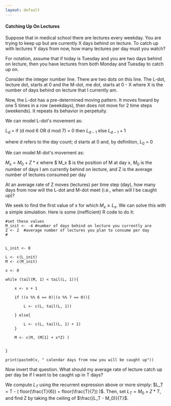 ```yaml
---
layout: default
---
```



#### Catching Up On Lectures

Suppose that in medical school there are lectures every weekday. You are trying to keep up but are currently X days behind on lecture. To catch up with lectures Y days from now, how many lectures per day must you watch?  

For notation, assume that if today is Tuesday and you are two days behind on lecture, then you have lectures from both Monday and Tuesday to catch up on. 

Consider the integer number line. There are two dots on this line. The L-dot, lecture dot, starts at 0 and the M-dot, me dot, starts at 0 - X where X is the number of days behind on lecture that I currently am. 

Now, the L-dot has a pre-determined moving pattern. It moves foward by one 5 times in a row (weekdays), then does not move for 2 time steps (weekends). It repeats its behavior in perpetuity.

We can model L-dot's movement as: 
	
$L_{d}$ = if (d mod 6 OR d mod 7) = 0 then $L_{d-1}$ else $L_{d-1} + 1$ 

where d refers to the day count; d starts at 0 and, by definition, $L_{0}$ = 0 

We can model M-dot's movement as: 
	
$M_x = M_0 + Z * x$ where $ M_x $ is the position of M at day x, $M_0$ is the number of days I am currently behind on lecture, and Z is the average number of lectures consumed per day

At an average rate of Z moves (lectures) per time step (day), how many days from now will the L-dot and M-dot meet (i.e., when will I be caught up)?

We seek to find the first value of x for which $M_x \geq L_x$. We can solve this with a simple simulation. Here is some (inefficient) R code to do it:  

	#set these values
	M_init <- -4 #number of days behind on lecture you currently are 
	Z <- 2  #average number of lectures you plan to consume per day
	#


	L_init <- 0

	L <- c(L_init)
	M <- c(M_init)

	x <- 0

	while (tail(M, 1) < tail(L, 1)){

		x <- x + 1
		
		if ((x %% 6 == 0)|(x %% 7 == 0)){

			L <- c(L, tail(L, 1))

		} else{

			L <- c(L, tail(L, 1) + 1)
		}

		M <- c(M, (M[1] + x*Z) )


	}

	print(paste0(x, " calendar days from now you will be caught up"))

Now invert that question. What should my average rate of lecture catch up per day be if I want to be caught up in T days?

We compute $L_T$ using the recurrent expression above or more simply: $L_T = T - ( floor(\frac{T}{6}) + floor(\frac{T}{7}) )$. Then, set $L_T = M_0 + Z * T$, and find Z by taking the ceiling of $\frac{(L_T - M_0)}{T}$. 






